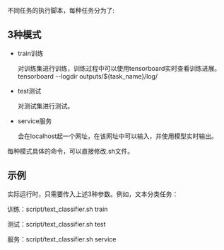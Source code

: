 不同任务的执行脚本，每种任务分为了:

## 3种模式
- train训练
    
   对训练集进行训练，训练过程中可以使用tensorboard实时查看训练进展。
   tensorboard --logdir outputs/${task_name}/log/


- test测试
    
   对测试集进行测试。


- service服务
    
   会在localhost起一个网址，在该网址中可以输入，并使用模型实时输出。
   
每种模式具体的命令，可以直接修改.sh文件。
   
## 示例
   
实际运行时，只需要传入上述3种参数。例如，文本分类任务：

训练：script/text_classifier.sh train

测试：script/text_classifier.sh test

服务：script/text_classifier.sh service
